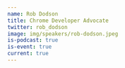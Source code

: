 ```yaml
---
name: Rob Dodson
title: Chrome Developer Advocate
twitter: rob_dodson
image: img/speakers/rob-dodson.jpeg
is-podcast: true
is-event: true
current: true
---
```

